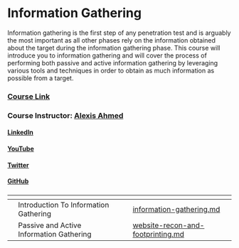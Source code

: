 # Information Gathering

Information gathering is the first step of any penetration test and is arguably the most important as all other phases rely on the information obtained about the target during the information gathering phase. This course will introduce you to information gathering and will cover the process of performing both passive and active information gathering by leveraging various tools and techniques in order to obtain as much information as possible from a target.

### [Course Link](https://my.ine.com/CyberSecurity/courses/454b33b7/assessment-methodologies-information-gathering)

### Course Instructor: [Alexis Ahmed](https://alexisahmed.com/)

#### [LinkedIn](https://linkedin.com/in/alexisahmed)

#### [YouTube](https://youtube.com/hackersploit)

#### [Twitter](https://twitter.com/hackersploit)

#### [GitHub](https://github.com/alexisahmed)



###

<table data-card-size="large" data-view="cards"><thead><tr><th></th><th></th><th></th><th data-hidden data-card-target data-type="content-ref"></th></tr></thead><tbody><tr><td></td><td>Introduction To Information Gathering</td><td></td><td><a href="../../information-gathering.md">information-gathering.md</a></td></tr><tr><td></td><td>Passive and Active Information Gathering</td><td></td><td><a href="../../website-recon-and-footprinting.md">website-recon-and-footprinting.md</a></td></tr></tbody></table>

